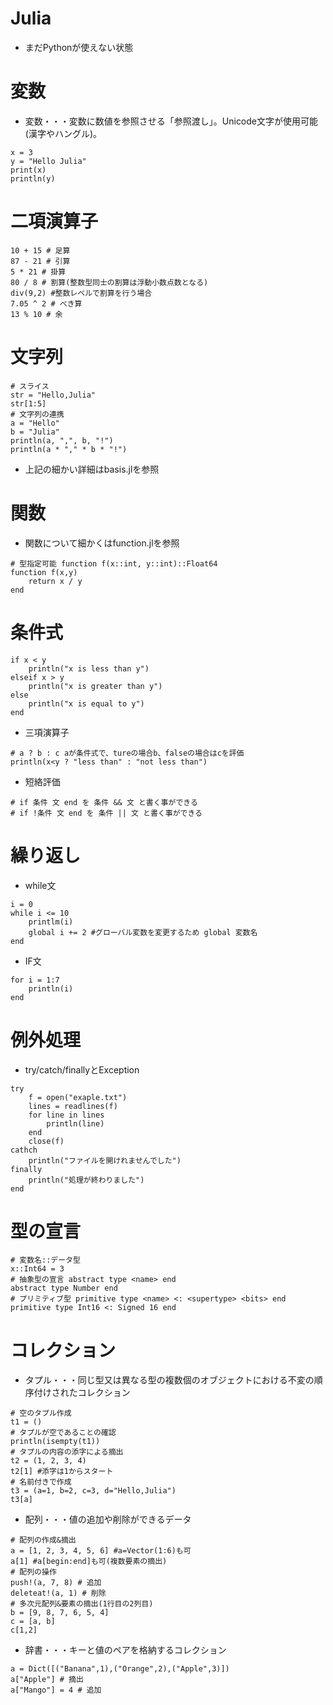 # Julia
* まだPythonが使えない状態
# 変数
* 変数・・・変数に数値を参照させる「参照渡し」。Unicode文字が使用可能(漢字やハングル)。
```Julia:変数
x = 3
y = "Hello Julia"
print(x)
println(y)
```
# 二項演算子
```Julia:二項演算子
10 + 15 # 足算
87 - 21 # 引算
5 * 21 # 掛算
80 / 8 # 割算(整数型同士の割算は浮動小数点数となる)
div(9,2) #整数レベルで割算を行う場合
7.05 ^ 2 # べき算
13 % 10 # 余
```
# 文字列
```Julia:文字列
# スライス
str = "Hello,Julia"
str[1:5]
# 文字列の連携
a = "Hello"
b = "Julia"
println(a, ",", b, "!")
println(a * "," * b * "!")
```
* 上記の細かい詳細はbasis.jlを参照
# 関数
* 関数について細かくはfunction.jlを参照
```Julia:関数
# 型指定可能 function f(x::int, y::int)::Float64
function f(x,y)
    return x / y
end
```
# 条件式
```Julia:IF文
if x < y
    println("x is less than y")
elseif x > y
    println("x is greater than y")
else
    println("x is equal to y")
end
```
* 三項演算子
```Julia:三項演算子
# a ? b : c aが条件式で、tureの場合b、falseの場合はcを評価
println(x<y ? "less than" : "not less than")
```
* 短絡評価
```Julia:短絡評価
# if 条件 文 end を 条件 && 文 と書く事ができる
# if !条件 文 end を 条件 || 文 と書く事ができる
```
# 繰り返し
* while文
```Julia:while文
i = 0
while i <= 10
    printlm(i)
    global i += 2 #グローバル変数を変更するため global 変数名
end
```
* IF文
```Julia:IF文
for i = 1:7
    println(i)
end
```
# 例外処理
* try/catch/finallyとException
```Julia:例外処理
try
    f = open("exaple.txt")
    lines = readlines(f)
    for line in lines
        println(line)
    end
    close(f)
cathch
    println("ファイルを開けれませんでした")
finally
    println("処理が終わりました")
end
```
# 型の宣言
```Julia:型の宣言
# 変数名::データ型
x::Int64 = 3
# 抽象型の宣言 abstract type <name> end
abstract type Number end
# プリミティブ型 primitive type <name> <: <supertype> <bits> end
primitive type Int16 <: Signed 16 end
```
# コレクション
* タプル・・・同じ型又は異なる型の複数個のオブジェクトにおける不変の順序付けされたコレクション
```Julia:タプル
# 空のタプル作成
t1 = ()
# タプルが空であることの確認
println(isempty(t1))
# タプルの内容の添字による摘出
t2 = (1, 2, 3, 4)
t2[1] #添字は1からスタート
# 名前付きで作成
t3 = (a=1, b=2, c=3, d="Hello,Julia")
t3[a]
```
* 配列・・・値の追加や削除ができるデータ
```Julia:配列
# 配列の作成&摘出
a = [1, 2, 3, 4, 5, 6] #a=Vector(1:6)も可
a[1] #a[begin:end]も可(複数要素の摘出)
# 配列の操作
push!(a, 7, 8) # 追加
deleteat!(a, 1) # 削除
# 多次元配列&要素の摘出(1行目の2列目)
b = [9, 8, 7, 6, 5, 4]
c = [a, b]
c[1,2]
```
* 辞書・・・キーと値のペアを格納するコレクション
```Julia:辞書
a = Dict([("Banana",1),("Orange",2),("Apple",3)])
a["Apple"] # 摘出
a["Mango"] = 4 # 追加
```
